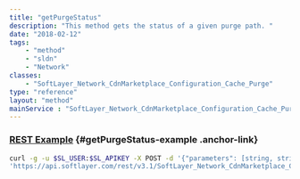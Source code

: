 ```yaml
---
title: "getPurgeStatus"
description: "This method gets the status of a given purge path. "
date: "2018-02-12"
tags:
    - "method"
    - "sldn"
    - "Network"
classes:
    - "SoftLayer_Network_CdnMarketplace_Configuration_Cache_Purge"
type: "reference"
layout: "method"
mainService : "SoftLayer_Network_CdnMarketplace_Configuration_Cache_Purge"
---
```


### [REST Example](#getPurgeStatus-example) <a href="/article/rest/"><i class="fas fa-question"></i></a> {#getPurgeStatus-example .anchor-link} 
```bash
curl -g -u $SL_USER:$SL_APIKEY -X POST -d '{"parameters": [string, string]}' \
'https://api.softlayer.com/rest/v3.1/SoftLayer_Network_CdnMarketplace_Configuration_Cache_Purge/getPurgeStatus'
```
